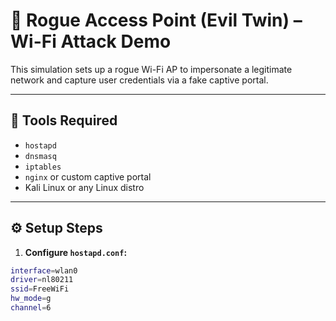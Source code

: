 # 📡 Rogue Access Point (Evil Twin) – Wi-Fi Attack Demo

This simulation sets up a rogue Wi-Fi AP to impersonate a legitimate network and capture user credentials via a fake captive portal.

---

## 🧰 Tools Required

- `hostapd`
- `dnsmasq`
- `iptables`
- `nginx` or custom captive portal
- Kali Linux or any Linux distro

---

## ⚙️ Setup Steps

1. **Configure `hostapd.conf`:**

```bash
interface=wlan0
driver=nl80211
ssid=FreeWiFi
hw_mode=g
channel=6
```
